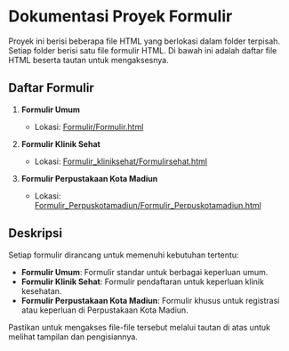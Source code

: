 # Dokumentasi Proyek Formulir

Proyek ini berisi beberapa file HTML yang berlokasi dalam folder terpisah. Setiap folder berisi satu file formulir HTML. Di bawah ini adalah daftar file HTML beserta tautan untuk mengaksesnya.

## Daftar Formulir

1. **Formulir Umum**
   - Lokasi: [Formulir/Formulir.html](./Formulir/formulir.html)

2. **Formulir Klinik Sehat**
   - Lokasi: [Formulir_kliniksehat/Formulirsehat.html](./Formulir_Kliniksehat/Formulir_Kliniksehat.html)

3. **Formulir Perpustakaan Kota Madiun**
   - Lokasi: [Formulir_Perpuskotamadiun/Formulir_Perpuskotamadiun.html](./Formulir_Perpuskotamadiun/Formulir_Perpuskotamadiun.html)

## Deskripsi

Setiap formulir dirancang untuk memenuhi kebutuhan tertentu:

- **Formulir Umum**: Formulir standar untuk berbagai keperluan umum.
- **Formulir Klinik Sehat**: Formulir pendaftaran untuk keperluan klinik kesehatan.
- **Formulir Perpustakaan Kota Madiun**: Formulir khusus untuk registrasi atau keperluan di Perpustakaan Kota Madiun.

Pastikan untuk mengakses file-file tersebut melalui tautan di atas untuk melihat tampilan dan pengisiannya.
